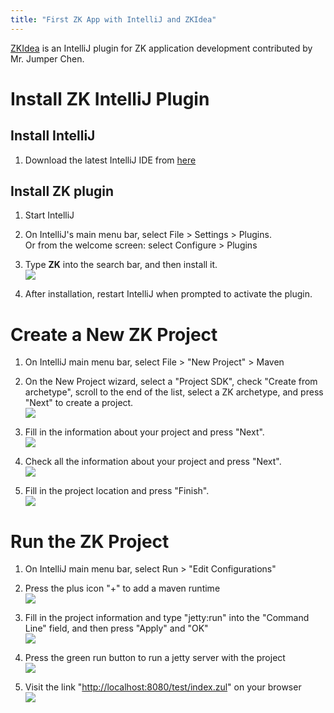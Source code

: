 ```yaml
---
title: "First ZK App with IntelliJ and ZKIdea"
---
```




[ZKIdea](https://plugins.jetbrains.com/plugin/7855) is an IntelliJ
plugin for ZK application development contributed by Mr. Jumper Chen.

# Install ZK IntelliJ Plugin

## Install IntelliJ

1.  Download the latest IntelliJ IDE from
    [here](https://www.jetbrains.com/idea/)  
      

## Install ZK plugin

1.  Start IntelliJ  
      
2.  On IntelliJ's main menu bar, select File \> Settings \> Plugins.  
    Or from the welcome screen: select Configure \> Plugins  
      
3.  Type **ZK** into the search bar, and then install it.  
    ![](images/ZKInstallationGuide_IntelliJ_InstallZKPlugin.png)  
      
4.  After installation, restart IntelliJ when prompted to activate the
    plugin.

# Create a New ZK Project

1.  On IntelliJ main menu bar, select File \> "New Project" \> Maven  
      
2.  On the New Project wizard, select a "Project SDK", check "Create
    from archetype", scroll to the end of the list, select a ZK
    archetype, and press "Next" to create a project.  
    ![](images/ZKInstallationGuide_IntelliJ_SelectNewZKProject.png)  
      
3.  Fill in the information about your project and press "Next".  
    ![](images/ZKInstallationGuide_IntelliJ_CreateNewZKProject1.png)  
      
4.  Check all the information about your project and press "Next".  
    ![](images/ZKInstallationGuide_IntelliJ_CreateNewZKProject2.png)  
      
5.  Fill in the project location and press "Finish".  
    ![](images/ZKInstallationGuide_IntelliJ_CreateNewZKProject3.png)  
      

# Run the ZK Project

1.  On IntelliJ main menu bar, select Run \> "Edit Configurations"  
      
2.  Press the plus icon "+" to add a maven runtime  
    ![](images/ZKInstallationGuide_IntelliJ_RunZKProject1.png)  
      
3.  Fill in the project information and type "jetty:run" into the
    "Command Line" field, and then press "Apply" and "OK"  
    ![](images/ZKInstallationGuide_IntelliJ_RunZKProject2.png)  
      
4.  Press the green run button to run a jetty server with the project  
    ![](images/ZKInstallationGuide_IntelliJ_RunZKProject3.png)  
      
5.  Visit the link "<http://localhost:8080/test/index.zul>" on your
    browser  
    ![](images/ZKInstallationGuide_IntelliJ_RunZKProject4.png)  
      
